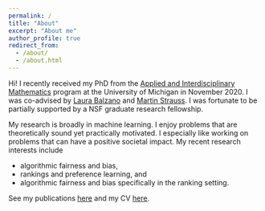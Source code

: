 ```yaml
---
permalink: /
title: "About"
excerpt: "About me"
author_profile: true
redirect_from: 
  - /about/
  - /about.html
---
```


Hi! I recently received my PhD from the [Applied and Interdisciplinary Mathematics](https://lsa.umich.edu/math/graduates/ph-d-programs/applied-and-interdisciplinary-mathematics--aim-.html) program at the University of Michigan in November 2020. I was co-advised by [Laura Balzano](http://web.eecs.umich.edu/~girasole/) and [Martin Strauss](http://web.eecs.umich.edu/~martinjs/). I was fortunate to be partially supported by a NSF graduate research fellowship.

My research is broadly in machine learning. I enjoy problems that are theoretically sound yet practically motivated. I especially like working on problems that can have a positive societal impact. My recent research interests include

* algorithmic fairness and bias,
* rankings and preference learning, and
* algorithmic fairness and bias specifically in the ranking setting.


See my publications [here](https://amandarg.github.io/publications/) and my CV [here](../files/Amanda_Bower_CV.pdf).
